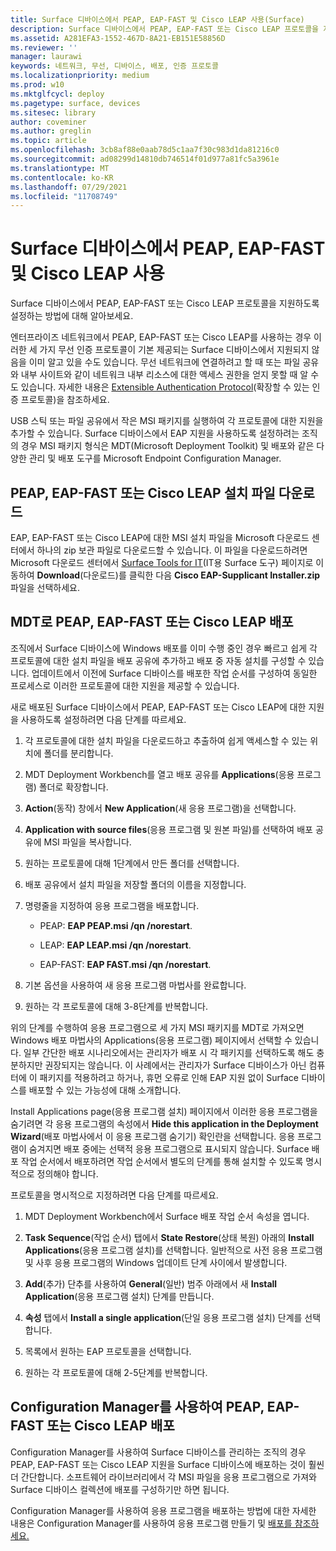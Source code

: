 ```yaml
---
title: Surface 디바이스에서 PEAP, EAP-FAST 및 Cisco LEAP 사용(Surface)
description: Surface 디바이스에서 PEAP, EAP-FAST 또는 Cisco LEAP 프로토콜을 지원하도록 설정하는 방법에 대해 알아보세요.
ms.assetid: A281EFA3-1552-467D-8A21-EB151E58856D
ms.reviewer: ''
manager: laurawi
keywords: 네트워크, 무선, 디바이스, 배포, 인증 프로토콜
ms.localizationpriority: medium
ms.prod: w10
ms.mktglfcycl: deploy
ms.pagetype: surface, devices
ms.sitesec: library
author: coveminer
ms.author: greglin
ms.topic: article
ms.openlocfilehash: 3cb8af88e0aab78d5c1aa7f30c983d1da81216c0
ms.sourcegitcommit: ad08299d14810db746514f01d977a81fc5a3961e
ms.translationtype: MT
ms.contentlocale: ko-KR
ms.lasthandoff: 07/29/2021
ms.locfileid: "11708749"
---
```

# <a name="enable-peap-eap-fast-and-cisco-leap-on-surface-devices"></a>Surface 디바이스에서 PEAP, EAP-FAST 및 Cisco LEAP 사용

Surface 디바이스에서 PEAP, EAP-FAST 또는 Cisco LEAP 프로토콜을 지원하도록 설정하는 방법에 대해 알아보세요.

엔터프라이즈 네트워크에서 PEAP, EAP-FAST 또는 Cisco LEAP를 사용하는 경우 이러한 세 가지 무선 인증 프로토콜이 기본 제공되는 Surface 디바이스에서 지원되지 않음을 이미 알고 있을 수도 있습니다. 무선 네트워크에 연결하려고 할 때 또는 파일 공유와 내부 사이트와 같이 네트워크 내부 리소스에 대한 액세스 권한을 얻지 못할 때 알 수도 있습니다. 자세한 내용은 [Extensible Authentication Protocol](/previous-versions/windows/it-pro/windows-xp/bb457039(v=technet.10)?)(확장할 수 있는 인증 프로토콜)을 참조하세요.

USB 스틱 또는 파일 공유에서 작은 MSI 패키지를 실행하여 각 프로토콜에 대한 지원을 추가할 수 있습니다. Surface 디바이스에서 EAP 지원을 사용하도록 설정하려는 조직의 경우 MSI 패키지 형식은 MDT(Microsoft Deployment Toolkit) 및 배포와 같은 다양한 관리 및 배포 도구를 Microsoft Endpoint Configuration Manager.

## <a name="download-peap-eap-fast-or-cisco-leap-installation-files"></a><a href="" id="download-peap--eap-fast--or-cisco-leap-installation-files--"></a>PEAP, EAP-FAST 또는 Cisco LEAP 설치 파일 다운로드

EAP, EAP-FAST 또는 Cisco LEAP에 대한 MSI 설치 파일을 Microsoft 다운로드 센터에서 하나의 zip 보관 파일로 다운로드할 수 있습니다. 이 파일을 다운로드하려면 Microsoft 다운로드 센터에서 [Surface Tools for IT](https://www.microsoft.com/download/details.aspx?id=46703)(IT용 Surface 도구) 페이지로 이동하여 **Download**(다운로드)를 클릭한 다음 **Cisco EAP-Supplicant Installer.zip** 파일을 선택하세요.

## <a name="deploy-peap-eap-fast-or-cisco-leap-with-mdt"></a>MDT로 PEAP, EAP-FAST 또는 Cisco LEAP 배포

조직에서 Surface 디바이스에 Windows 배포를 이미 수행 중인 경우 빠르고 쉽게 각 프로토콜에 대한 설치 파일을 배포 공유에 추가하고 배포 중 자동 설치를 구성할 수 있습니다. 업데이트에서 이전에 Surface 디바이스를 배포한 작업 순서를 구성하여 동일한 프로세스로 이러한 프로토콜에 대한 지원을 제공할 수 있습니다.

새로 배포된 Surface 디바이스에서 PEAP, EAP-FAST 또는 Cisco LEAP에 대한 지원을 사용하도록 설정하려면 다음 단계를 따르세요.

1. 각 프로토콜에 대한 설치 파일을 다운로드하고 추출하여 쉽게 액세스할 수 있는 위치에 폴더를 분리합니다.

2. MDT Deployment Workbench를 열고 배포 공유를 **Applications**(응용 프로그램) 폴더로 확장합니다.

3. **Action**(동작) 창에서 **New Application**(새 응용 프로그램)을 선택합니다.

4. **Application with source files**(응용 프로그램 및 원본 파일)를 선택하여 배포 공유에 MSI 파일을 복사합니다.

5. 원하는 프로토콜에 대해 1단계에서 만든 폴더를 선택합니다.

6. 배포 공유에서 설치 파일을 저장할 폴더의 이름을 지정합니다.

7. 명령줄을 지정하여 응용 프로그램을 배포합니다.

    - PEAP: **EAP PEAP.msi /qn /norestart**.

    - LEAP: **EAP LEAP.msi /qn /norestart**.

    - EAP-FAST: **EAP FAST.msi /qn /norestart**.

8. 기본 옵션을 사용하여 새 응용 프로그램 마법사를 완료합니다.

9. 원하는 각 프로토콜에 대해 3-8단계를 반복합니다.

위의 단계를 수행하여 응용 프로그램으로 세 가지 MSI 패키지를 MDT로 가져오면 Windows 배포 마법사의 Applications(응용 프로그램) 페이지에서 선택할 수 있습니다. 일부 간단한 배포 시나리오에서는 관리자가 배포 시 각 패키지를 선택하도록 해도 충분하지만 권장되지는 않습니다. 이 사례에서는 관리자가 Surface 디바이스가 아닌 컴퓨터에 이 패키지를 적용하려고 하거나, 휴먼 오류로 인해 EAP 지원 없이 Surface 디바이스를 배포할 수 있는 가능성에 대해 소개합니다.

Install Applications page(응용 프로그램 설치) 페이지에서 이러한 응용 프로그램을 숨기려면 각 응용 프로그램의 속성에서 **Hide this application in the Deployment Wizard**(배포 마법사에서 이 응용 프로그램 숨기기) 확인란을 선택합니다. 응용 프로그램이 숨겨지면 배포 중에는 선택적 응용 프로그램으로 표시되지 않습니다. Surface 배포 작업 순서에서 배포하려면 작업 순서에서 별도의 단계를 통해 설치할 수 있도록 명시적으로 정의해야 합니다.

프로토콜을 명시적으로 지정하려면 다음 단계를 따르세요.

1. MDT Deployment Workbench에서 Surface 배포 작업 순서 속성을 엽니다.

2. **Task Sequence**(작업 순서) 탭에서 **State Restore**(상태 복원) 아래의 **Install Applications**(응용 프로그램 설치)를 선택합니다. 일반적으로 사전 응용 프로그램 및 사후 응용 프로그램의 Windows 업데이트 단계 사이에서 발생합니다.

3. **Add**(추가) 단추를 사용하여 **General**(일반) 범주 아래에서 새 **Install Application**(응용 프로그램 설치) 단계를 만듭니다.

4. **속성** 탭에서 **Install a single application**(단일 응용 프로그램 설치) 단계를 선택합니다.

5. 목록에서 원하는 EAP 프로토콜을 선택합니다.

6. 원하는 각 프로토콜에 대해 2-5단계를 반복합니다.

## <a name="deploy-peap-eap-fast-or-cisco-leap-with-configuration-manager"></a>Configuration Manager를 사용하여 PEAP, EAP-FAST 또는 Cisco LEAP 배포

Configuration Manager를 사용하여 Surface 디바이스를 관리하는 조직의 경우 PEAP, EAP-FAST 또는 Cisco LEAP 지원을 Surface 디바이스에 배포하는 것이 훨씬 더 간단합니다. 소프트웨어 라이브러리에서 각 MSI 파일을 응용 프로그램으로 가져와 Surface 디바이스 컬렉션에 배포를 구성하기만 하면 됩니다.

Configuration Manager를 사용하여 응용 프로그램을 배포하는 방법에 대한 자세한 내용은 Configuration Manager를 사용하여 응용 프로그램 만들기 및 [배포를 참조하세요.](/mem/configmgr/apps/get-started/create-and-deploy-an-application.md)
